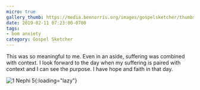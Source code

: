 ```yaml
---
micro: true
gallery_thumb: https://media.bennorris.org/images/gospelsketcher/thumbs/1-nephi-5-02.jpg
date: 2019-02-11 07:23:00-0700
tags:
- bom anxiety
category: Gospel Sketcher
---
```


This was so meaningful to me. Even in an aside, suffering was combined with context. I look forward to the day when my suffering is paired with context and I can see the purpose. I have hope and faith in that day.

![1 Nephi 5](https://media.bennorris.org/images/gospelsketcher/bom-anxiety-study/1-nephi-5-02.jpg){:loading="lazy"}